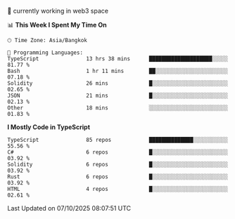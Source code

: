🔭 currently working in web3 space

<!--START_SECTION:waka-->
📊 **This Week I Spent My Time On** 

```text
🕑︎ Time Zone: Asia/Bangkok

💬 Programming Languages: 
TypeScript               13 hrs 38 mins      ████████████████████░░░░░   81.77 % 
Bash                     1 hr 11 mins        ██░░░░░░░░░░░░░░░░░░░░░░░   07.18 % 
Solidity                 26 mins             █░░░░░░░░░░░░░░░░░░░░░░░░   02.65 % 
JSON                     21 mins             █░░░░░░░░░░░░░░░░░░░░░░░░   02.13 % 
Other                    18 mins             ░░░░░░░░░░░░░░░░░░░░░░░░░   01.83 % 
```

**I Mostly Code in TypeScript** 

```text
TypeScript               85 repos            ██████████████░░░░░░░░░░░   55.56 % 
C#                       6 repos             █░░░░░░░░░░░░░░░░░░░░░░░░   03.92 % 
Solidity                 6 repos             █░░░░░░░░░░░░░░░░░░░░░░░░   03.92 % 
Rust                     6 repos             █░░░░░░░░░░░░░░░░░░░░░░░░   03.92 % 
HTML                     4 repos             █░░░░░░░░░░░░░░░░░░░░░░░░   02.61 % 
```




 Last Updated on 07/10/2025 08:07:51 UTC
<!--END_SECTION:waka-->
